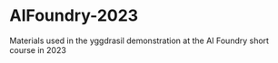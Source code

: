 # AIFoundry-2023
Materials used in the yggdrasil demonstration at the AI Foundry short course in 2023
